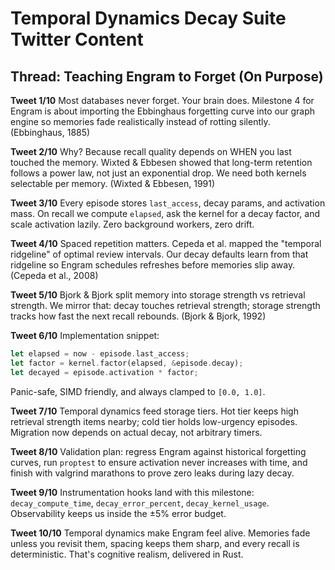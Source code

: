 # Temporal Dynamics Decay Suite Twitter Content

## Thread: Teaching Engram to Forget (On Purpose)

**Tweet 1/10**
Most databases never forget. Your brain does. Milestone 4 for Engram is about importing the Ebbinghaus forgetting curve into our graph engine so memories fade realistically instead of rotting silently. (Ebbinghaus, 1885)

**Tweet 2/10**
Why? Because recall quality depends on WHEN you last touched the memory. Wixted & Ebbesen showed that long-term retention follows a power law, not just an exponential drop. We need both kernels selectable per memory. (Wixted & Ebbesen, 1991)

**Tweet 3/10**
Every episode stores `last_access`, decay params, and activation mass. On recall we compute `elapsed`, ask the kernel for a decay factor, and scale activation lazily. Zero background workers, zero drift.

**Tweet 4/10**
Spaced repetition matters. Cepeda et al. mapped the "temporal ridgeline" of optimal review intervals. Our decay defaults learn from that ridgeline so Engram schedules refreshes before memories slip away. (Cepeda et al., 2008)

**Tweet 5/10**
Bjork & Bjork split memory into storage strength vs retrieval strength. We mirror that: decay touches retrieval strength; storage strength tracks how fast the next recall rebounds. (Bjork & Bjork, 1992)

**Tweet 6/10**
Implementation snippet:
```rust
let elapsed = now - episode.last_access;
let factor = kernel.factor(elapsed, &episode.decay);
let decayed = episode.activation * factor;
```
Panic-safe, SIMD friendly, and always clamped to `[0.0, 1.0]`.

**Tweet 7/10**
Temporal dynamics feed storage tiers. Hot tier keeps high retrieval strength items nearby; cold tier holds low-urgency episodes. Migration now depends on actual decay, not arbitrary timers.

**Tweet 8/10**
Validation plan: regress Engram against historical forgetting curves, run `proptest` to ensure activation never increases with time, and finish with valgrind marathons to prove zero leaks during lazy decay.

**Tweet 9/10**
Instrumentation hooks land with this milestone: `decay_compute_time`, `decay_error_percent`, `decay_kernel_usage`. Observability keeps us inside the ±5% error budget.

**Tweet 10/10**
Temporal dynamics make Engram feel alive. Memories fade unless you revisit them, spacing keeps them sharp, and every recall is deterministic. That's cognitive realism, delivered in Rust.
